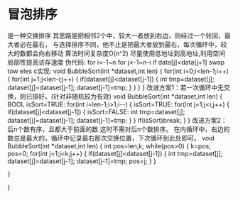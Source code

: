 冒泡排序
===========
是一种交换排序
其思路是把相邻2个中，较大一者放到右边，则经过一个轮回，最大者必在最右，
与选择排序不同，他不止是把最大者放到最右，每次循环中，较大的数都会向右移动
算法时间复杂度O(n^2)
尽量使用低地址到高地址,利用空间局部性提高访存速度
伪代码:
    for i<-1~n
        for j<-1~n-i
            if data[j]<data[j+1]
                swap tow eles
c实现:
void BubbleSort(int *dataset,int len)
{
    for(int i=0;i<len-1;i++)
    {
        for(int j=1;j<len-i;j++)
        {
            if(dataset[j]<dataset[j-1])
            {
                int tmp=dataset[j];
                dataset[j]=dataset[j-1];
                dataset[j-1]=tmp;
            }
        }
    }
}
改进方案1：若一次循环中无交换，则已排好。(针对非随机较为有效)
void BubbleSort(int *dataset,int len)
{
	BOOL isSort=TRUE:
    for(int i=len-1;i>1;i--)
    {
    	isSort=TRUE:
        for(int j=1;j<i;j++)
        {
            if(dataset[j]<dataset[j-1])
            {
            	isSort=FALSE:
                int tmp=dataset[j];
                dataset[j]=dataset[j-1];
                dataset[j-1]=tmp;
            }
        }
        if(isSort)break;
    }
}
改进方案2：后n个数有序，且都大于前面的数.这时不需对后n个数排序。
在内循环中，右边的数总是最大的，循环中记录最右那次交换位置，下次循环到此处即可。
void BubbleSort(int *dataset,int len)
{
	int pos=len,k;
  	while(pos>0)
  	{
  		k=pos;
  		pos=0;
        for(int j=1;j<k;j++)
        {
            if(dataset[j]<dataset[j-1])
            {
                int tmp=dataset[j];
                dataset[j]=dataset[j-1];
                dataset[j-1]=tmp;
                pos=j;
            }
        }
        
    }
}
